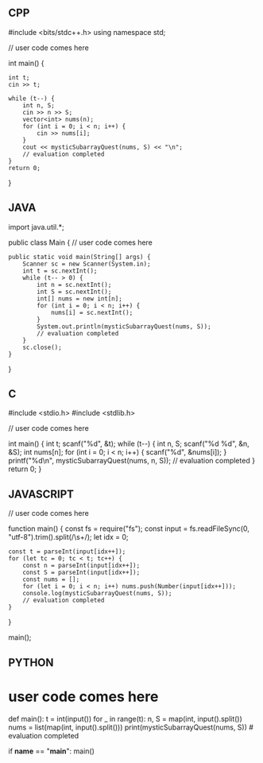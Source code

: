 ## CPP

#include <bits/stdc++.h>
using namespace std;

// user code comes here 


int main() {

    int t;
    cin >> t;

    while (t--) {
        int n, S;
        cin >> n >> S;
        vector<int> nums(n);
        for (int i = 0; i < n; i++) {
            cin >> nums[i];
        }
        cout << mysticSubarrayQuest(nums, S) << "\n";
        // evaluation completed
    }
    return 0;
}


## JAVA

import java.util.*;

public class Main {
    // user code comes here
    

    public static void main(String[] args) {
        Scanner sc = new Scanner(System.in);
        int t = sc.nextInt();
        while (t-- > 0) {
            int n = sc.nextInt();
            int S = sc.nextInt();
            int[] nums = new int[n];
            for (int i = 0; i < n; i++) {
                nums[i] = sc.nextInt();
            }
            System.out.println(mysticSubarrayQuest(nums, S));
            // evaluation completed
        }
        sc.close();
    }
}


## C

#include <stdio.h>
#include <stdlib.h>

// user code comes here 


int main() {
    int t;
    scanf("%d", &t);
    while (t--) {
        int n, S;
        scanf("%d %d", &n, &S);
        int nums[n];
        for (int i = 0; i < n; i++) {
            scanf("%d", &nums[i]);
        }
        printf("%d\n", mysticSubarrayQuest(nums, n, S));
        // evaluation completed
    }
    return 0;
}


## JAVASCRIPT

// user code comes here


function main() {
    const fs = require("fs");
    const input = fs.readFileSync(0, "utf-8").trim().split(/\s+/);
    let idx = 0;

    const t = parseInt(input[idx++]);
    for (let tc = 0; tc < t; tc++) {
        const n = parseInt(input[idx++]);
        const S = parseInt(input[idx++]);
        const nums = [];
        for (let i = 0; i < n; i++) nums.push(Number(input[idx++]));
        console.log(mysticSubarrayQuest(nums, S));
        // evaluation completed
    }
}

main();


## PYTHON

# user code comes here

def main():
    t = int(input())
    for _ in range(t):
        n, S = map(int, input().split())
        nums = list(map(int, input().split()))
        print(mysticSubarrayQuest(nums, S))
        # evaluation completed

if __name__ == "__main__":
    main()
